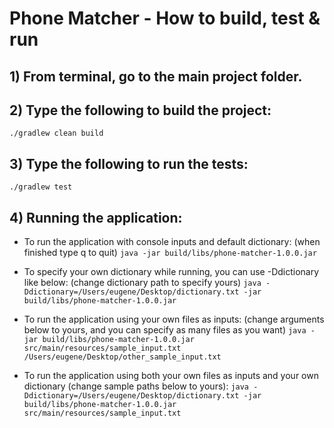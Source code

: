 Phone Matcher - How to build, test & run
====================================================

## 1) From terminal, go to the main project folder.

## 2) Type the following to build the project:
``./gradlew clean build``

## 3) Type the following to run the tests:
``./gradlew test``

## 4) Running the application:

- To run the application with console inputs and default dictionary: (when finished type q to quit)
``java -jar build/libs/phone-matcher-1.0.0.jar``

- To specify your own dictionary while running, you can use -Ddictionary like below: (change dictionary path to specify yours)
``java -Ddictionary=/Users/eugene/Desktop/dictionary.txt -jar build/libs/phone-matcher-1.0.0.jar``

- To run the application using your own files as inputs: (change arguments below to yours, and you can specify as many files as you want)
``java -jar build/libs/phone-matcher-1.0.0.jar src/main/resources/sample_input.txt /Users/eugene/Desktop/other_sample_input.txt``

- To run the application using both your own files as inputs and your own dictionary (change sample paths below to yours):
``java -Ddictionary=/Users/eugene/Desktop/dictionary.txt -jar build/libs/phone-matcher-1.0.0.jar src/main/resources/sample_input.txt``